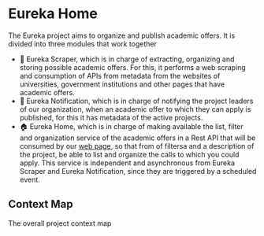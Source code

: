# Eureka Home


The Eureka project aims to organize and publish academic offers.
It is divided into three modules that work together

- 🔎 Eureka Scraper, which is in charge of extracting, organizing and storing possible academic offers. For this, it performs a web scraping and consumption of APIs from metadata from the websites of universities, government institutions and other pages that have academic offers.
- 🔔 Eureka Notification, which is in charge of notifying the project leaders of our organization, when an academic offer to which they can apply is published, for this it has metadata of the active projects.
- 🏠 Eureka Home, which is in charge of making available the list, filter and organization service of the academic offers in a Rest API that will be consumed by our [web page](https://turingbox.co/), so that from of filtersa and a description of the project, be able to list and organize the calls to which you could apply. This service is independent and asynchronous from Eureka Scraper and Eureka Notification, since they are triggered by a scheduled event.

## Context Map

The overall project context map